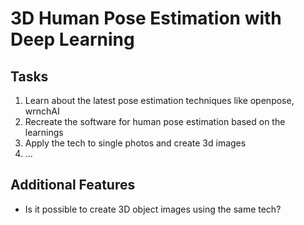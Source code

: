 # 3D Human Pose Estimation with Deep Learning

Tasks
-----
1. Learn about the latest pose estimation techniques like openpose, wrnchAI
2. Recreate the software for human pose estimation based on the learnings
3. Apply the tech to single photos and create 3d images
4. ...

Additional Features
--------------------
* Is it possible to create 3D object images using the same tech?


